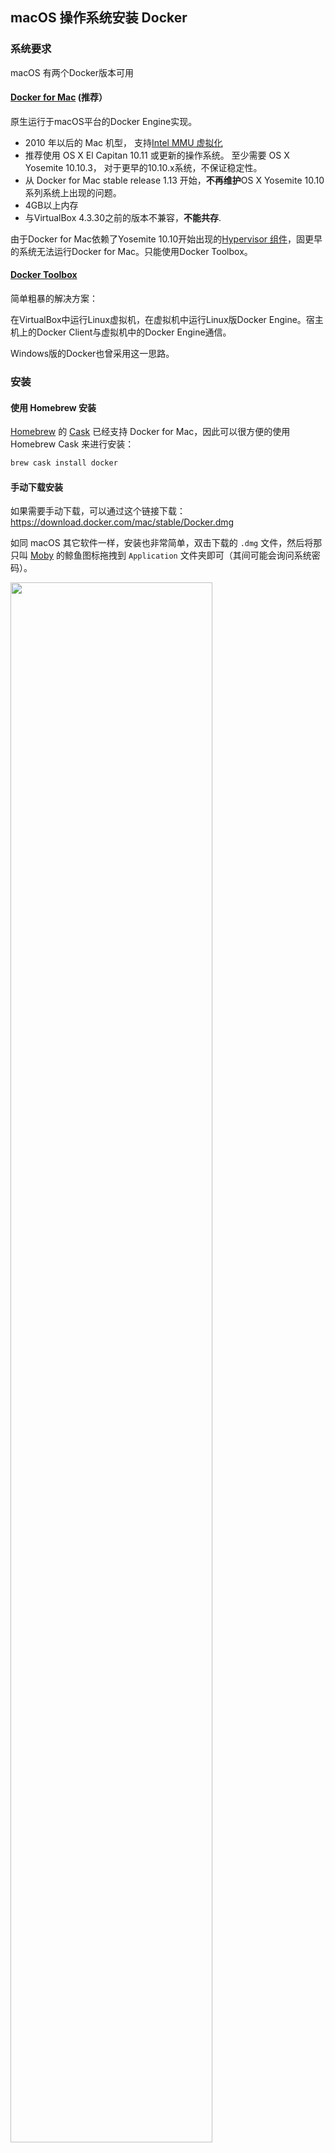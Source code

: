 ## macOS 操作系统安装 Docker

### 系统要求
macOS 有两个Docker版本可用
#### [Docker for Mac](https://docs.docker.com/docker-for-mac/) (推荐）

原生运行于macOS平台的Docker Engine实现。

- 2010 年以后的 Mac 机型， 支持[Intel MMU 虚拟化](https://en.wikipedia.org/wiki/X86_virtualization#Intel-VT-d)
- 推荐使用 OS X El Capitan 10.11 或更新的操作系统。 至少需要 OS X Yosemite 10.10.3， 对于更早的10.10.x系统，不保证稳定性。
- 从 Docker for Mac stable release 1.13 开始，**不再维护**OS X Yosemite 10.10系列系统上出现的问题。
- 4GB以上内存
- 与VirtualBox 4.3.30之前的版本不兼容，**不能共存**.

由于Docker for Mac依赖了Yosemite 10.10开始出现的[Hypervisor 组件](https://developer.apple.com/reference/hypervisor)，固更早的系统无法运行Docker for Mac。只能使用Docker Toolbox。

#### [Docker Toolbox](https://docs.docker.com/toolbox/overview/)

简单粗暴的解决方案：

在VirtualBox中运行Linux虚拟机，在虚拟机中运行Linux版Docker Engine。宿主机上的Docker Client与虚拟机中的Docker Engine通信。

Windows版的Docker也曾采用这一思路。

### 安装

#### 使用 Homebrew 安装

[Homebrew](http://brew.sh/) 的 [Cask](https://caskroom.github.io/) 已经支持 Docker for Mac，因此可以很方便的使用 Homebrew Cask 来进行安装：

```bash
brew cask install docker
```

#### 手动下载安装

如果需要手动下载，可以通过这个链接下载：<https://download.docker.com/mac/stable/Docker.dmg>

如同 macOS 其它软件一样，安装也非常简单，双击下载的 `.dmg` 文件，然后将那只叫 [Moby](https://blog.docker.com/2013/10/call-me-moby-dock/) 的鲸鱼图标拖拽到 `Application` 文件夹即可（其间可能会询问系统密码）。

<img src="_images/install-mac-dmg.png" width="80%" >

### 运行

从应用中找到 Docker 图标并点击运行。

<img src="_images/install-mac-apps.png" width="80%" >

运行之后，会在右上角菜单栏看到多了一个鲸鱼图标，这个图标表明了 Docker 的运行状态。

<img src="_images/install-mac-menubar.png" width="60%">

第一次点击图标，可能会看到这个安装成功的界面，点击 "Got it!" 可以关闭这个窗口。

<img src="_images/install-mac-success.png" width="40%">

以后每次点击鲸鱼图标会弹出操作菜单。

<img src="_images/install-mac-menu.png" width="40%">

*在国内使用 Docker 的话，需要配置加速器，在菜单中点击 `Preferences...`，然后查看 `Advanced` 标签，在其中的 `Registry mirrors` 部分里可以点击加号来添加加速器地址。*

<img src="_images/install-mac-preference-advanced.png" width="60%">

启动终端后，通过命令可以检查安装后的 Docker 版本。

```bash
$ docker --version
Docker version 1.12.3, build 6b644ec
$ docker-compose --version
docker-compose version 1.8.1, build 878cff1
$ docker-machine --version
docker-machine version 0.8.2, build e18a919
```

如果 `docker version`、`docker info` 都正常的话，可以运行一个 [Nginx 服务器](https://hub.docker.com/_/nginx/)：

```bash
$ docker run -d -p 80:80 --name webserver nginx
```

服务运行后，可以访问 <http://localhost>，如果看到了 "Welcome to nginx!"，就说明 Docker for Mac 安装成功了。

<img src="_images/install-mac-example-nginx.png" width="80%">

要停止 Nginx 服务器并删除执行下面的命令：

```bash
$ docker stop webserver
$ docker rm webserver
```
